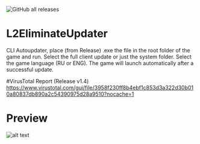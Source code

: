 ![GitHub all releases](https://img.shields.io/github/downloads/Saltant/L2EliminateUpdater/total)
# L2EliminateUpdater
CLI Autoupdater, place (from Release) .exe the file in the root folder of the game and run.
Select the full client update or just the system folder.
Select the game language (RU or ENG).
The game will launch automatically after a successful update.

#VirusTotal Report (Release v1.4)
https://www.virustotal.com/gui/file/3958f230ff8b4ebf1c853d3a322d30b010a80837db890a2c54390975d28a9510?nocache=1
 
 # Preview
![alt text](https://puu.sh/JDleb/e9c8c8c5d6.png)
